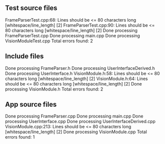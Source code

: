## Test source files
FrameParserTest.cpp:68:  Lines should be <= 80 characters long  [whitespace/line_length] [2]
FrameParserTest.cpp:90:  Lines should be <= 80 characters long  [whitespace/line_length] [2]
Done processing FrameParserTest.cpp
Done processing main.cpp
Done processing VisionModuleTest.cpp
Total errors found: 2

## Include files
Done processing FrameParser.h
Done processing UserInterfaceDerived.h
Done processing UserInterface.h
VisionModule.h:58:  Lines should be <= 80 characters long  [whitespace/line_length] [2]
VisionModule.h:64:  Lines should be <= 80 characters long  [whitespace/line_length] [2]
Done processing VisionModule.h
Total errors found: 2

## App source files
Done processing FrameParser.cpp
Done processing main.cpp
Done processing UserInterface.cpp
Done processing UserInterfaceDerived.cpp
VisionModule.cpp:213:  Lines should be <= 80 characters long  [whitespace/line_length] [2]
Done processing VisionModule.cpp
Total errors found: 1
